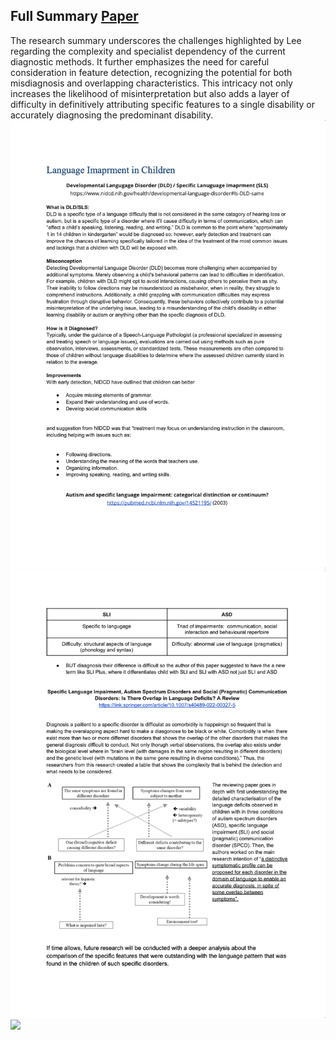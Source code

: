 ## Full Summary [Paper](/Literature/Language_Research/Language_LiteraturePaper.pdf)
The research summary underscores the challenges highlighted by Lee regarding the complexity and specialist dependency of the current diagnostic methods. It further emphasizes the need for careful consideration in feature detection, recognizing the potential for both misdiagnosis and overlapping characteristics. This intricacy not only increases the likelihood of misinterpretation but also adds a layer of difficulty in definitively attributing specific features to a single disability or accurately diagnosing the predominant disability.
![](/Literature/Language_Research/Language_1.png)
![](/Literature/Language_Research/Language_2.png)
![](/Literature/Language_Research/Language_3.png)
